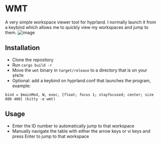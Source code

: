 # WMT

A very simple workspace viewer tool for hyprland. I normally launch it from a keybind which allows me to quickly view my workspaces and jump to them.
![image](https://github.com/user-attachments/assets/91c6a327-7375-4716-87b7-62bdbabd2993)


## Installation
- Clone the repository
- Run `cargo build -r`
- Move the `wmt` binary in `target/release` to a directory that is on your `$PATH`
- Optional: add a keybind on hyprland.conf that launches the program, example:
```
bind = $mainMod, W, exec, [float; focus 1; stayfocused; center; size 800 400] (kitty -e wmt)
```

## Usage
- Enter the ID number to automatically jump to that workspace
- Manually navigate the table with either the arrow keys or vi keys and press Enter to jump to that workspace
